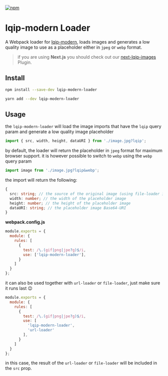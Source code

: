 [![npm][npm]][npm-url]

# lqip-modern Loader

A Webpack loader for [lqip-modern][lqip-modern], loads images and generates a low quality image to use as a placeholder either in `jpeg` or `webp` format.

> if you are using **Next.js** you should check out our [next-lqip-images][next-lqip-images] Plugin.

## Install

```bash
npm install --save-dev lqip-modern-loader
```

```bash
yarn add --dev lqip-modern-loader
```

## Usage

the `lqip-modern-loader` will load the image imports that have the `lqip` query param and generate a low quality image placeholder


```js
import { src, width, height, dataURI } from './image.jpg?lqip';
```

by default, the loader will return the placeholder in `jpeg` format for maximum browser support.
it is however possible to switch to `webp` using the `webp` query param


```js
import image from './image.jpg?lqip&webp';
```

the import will return the following:

```ts
{
  src: string; // the source of the original image (using file-loader in the background)
  width: number; // the width of the placeholder image
  height: number; // the height of the placeholder image
  dataURI: string; // the placeholder image Base64-URI
}
```

**webpack.config.js**

```js
module.exports = {
  module: {
    rules: [
      {
        test: /\.(gif|png|jpe?g)$/i,
        use: ['lqip-modern-loader'],
      }
    ]
  }
};
```

it can also be used together with `url-loader` or `file-loader`, just make sure it runs last 😉

```js
module.exports = {
  module: {
    rules: [
      {
        test: /\.(gif|png|jpe?g)$/i,
        use: [
          'lqip-modern-loader',
          'url-loader'
        ],
      }
    ]
  }
};
```

in this case, the result of the `url-loader` or `file-loader` will be included in the `src` prop.

[npm]: https://img.shields.io/npm/v/lqip-modern-loader.svg
[npm-url]: https://npmjs.com/package/lqip-modern-loader
[lqip-modern]: https://www.npmjs.com/package/lqip-modern
[next-lqip-images]: https://www.npmjs.com/package/next-lqip-images